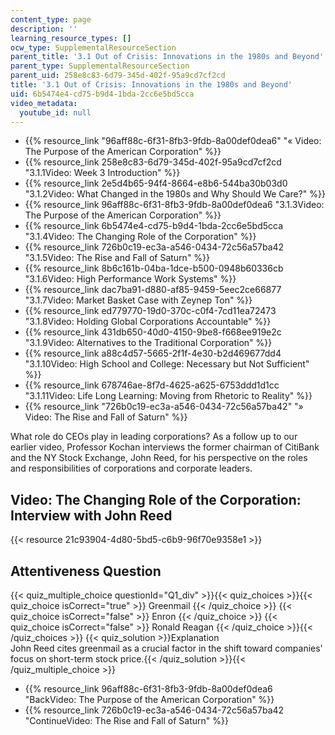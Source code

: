 ```yaml
---
content_type: page
description: ''
learning_resource_types: []
ocw_type: SupplementalResourceSection
parent_title: '3.1 Out of Crisis: Innovations in the 1980s and Beyond'
parent_type: SupplementalResourceSection
parent_uid: 258e8c83-6d79-345d-402f-95a9cd7cf2cd
title: '3.1 Out of Crisis: Innovations in the 1980s and Beyond'
uid: 6b5474e4-cd75-b9d4-1bda-2cc6e5bd5cca
video_metadata:
  youtube_id: null
---
```

*   {{% resource_link "96aff88c-6f31-8fb3-9fdb-8a00def0dea6" "« Video: The Purpose of the American Corporation" %}}
*   {{% resource_link 258e8c83-6d79-345d-402f-95a9cd7cf2cd "3.1.1Video: Week 3 Introduction" %}}
*   {{% resource_link 2e5d4b65-94f4-8664-e8b6-544ba30b03d0 "3.1.2Video: What Changed in the 1980s and Why Should We Care?" %}}
*   {{% resource_link 96aff88c-6f31-8fb3-9fdb-8a00def0dea6 "3.1.3Video: The Purpose of the American Corporation" %}}
*   {{% resource_link 6b5474e4-cd75-b9d4-1bda-2cc6e5bd5cca "3.1.4Video: The Changing Role of the Corporation" %}}
*   {{% resource_link 726b0c19-ec3a-a546-0434-72c56a57ba42 "3.1.5Video: The Rise and Fall of Saturn" %}}
*   {{% resource_link 8b6c161b-04ba-1dce-b500-0948b60336cb "3.1.6Video: High Performance Work Systems" %}}
*   {{% resource_link dac7ba91-d880-af85-9459-5eec2ce66877 "3.1.7Video: Market Basket Case with Zeynep Ton" %}}
*   {{% resource_link ed779770-19d0-370c-c0f4-7cd11ea72473 "3.1.8Video: Holding Global Corporations Accountable" %}}
*   {{% resource_link 431db650-40d0-4150-9be8-f668ee919e2c "3.1.9Video: Alternatives to the Traditional Corporation" %}}
*   {{% resource_link a88c4d57-5665-2f1f-4e30-b2d469677dd4 "3.1.10Video: High School and College: Necessary but Not Sufficient" %}}
*   {{% resource_link 678746ae-8f7d-4625-a625-6753ddd1d1cc "3.1.11Video: Life Long Learning: Moving from Rhetoric to Reality" %}}
*   {{% resource_link "726b0c19-ec3a-a546-0434-72c56a57ba42" "» Video: The Rise and Fall of Saturn" %}}

What role do CEOs play in leading corporations? As a follow up to our earlier video, Professor Kochan interviews the former chairman of CitiBank and the NY Stock Exchange, John Reed, for his perspective on the roles and responsibilities of corporations and corporate leaders. 

Video: The Changing Role of the Corporation: Interview with John Reed
---------------------------------------------------------------------

{{< resource 21c93904-4d80-5bd5-c6b9-96f70e9358e1 >}}

Attentiveness Question
----------------------

{{< quiz_multiple_choice questionId="Q1_div" >}}{{< quiz_choices >}}{{< quiz_choice isCorrect="true" >}}&nbsp;Greenmail&nbsp;{{< /quiz_choice >}}
{{< quiz_choice isCorrect="false" >}}&nbsp;Enron&nbsp;{{< /quiz_choice >}}
{{< quiz_choice isCorrect="false" >}}&nbsp;Ronald Reagan&nbsp;{{< /quiz_choice >}}{{< /quiz_choices >}}
{{< quiz_solution >}}Explanation<br />John Reed cites greenmail as a crucial factor in the shift toward companies' focus on short-term stock price.{{< /quiz_solution >}}{{< /quiz_multiple_choice >}}

*   {{% resource_link 96aff88c-6f31-8fb3-9fdb-8a00def0dea6 "BackVideo: The Purpose of the American Corporation" %}}
*   {{% resource_link 726b0c19-ec3a-a546-0434-72c56a57ba42 "ContinueVideo: The Rise and Fall of Saturn" %}}